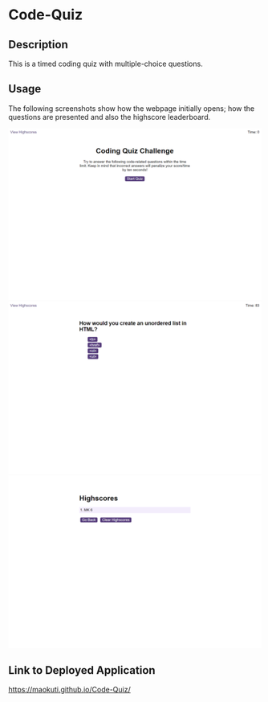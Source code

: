 # Code-Quiz

## Description

This is a timed coding quiz with multiple-choice questions.

## Usage

The following screenshots show how the webpage initially opens; how the questions are presented and also the highscore leaderboard.

![ScreenShot](/assets/images/InitalWebpage.png)
![ScreenShot](/assets/images/QuestionExample.png)
![ScreenShot](/assets/images/Leaderboard.png)

## Link to Deployed Application

https://maokuti.github.io/Code-Quiz/